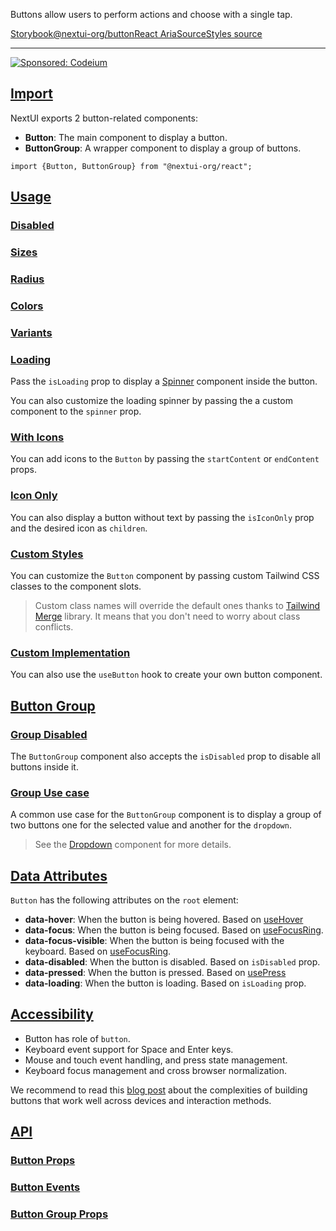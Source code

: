 Buttons allow users to perform actions and choose with a single tap.

[Storybook](https://storybook.nextui.org/?path=/story/components-button)[@nextui-org/button](https://www.npmjs.com/package/@nextui-org/button)[React Aria](https://react-spectrum.adobe.com/react-aria/useButton.html)[Source](https://github.com/nextui-org/nextui/tree/feat/v2/packages/components/button)[Styles source](https://github.com/nextui-org/nextui/tree/feat/v2/packages/core/theme/src/components/button.ts)

___

[![Sponsored: Codeium](https://media.ethicalads.io/media/images/2023/05/Screen_Shot_2023-05-25_at_5.23.35_PM.png)](https://server.ethicalads.io/proxy/click/5146/02e8f7c2-075a-43b6-b28f-7838bbf80c92/)

## [Import](https://nextui.org/docs/components/button#import)

NextUI exports 2 button-related components:

-   **Button**: The main component to display a button.
-   **ButtonGroup**: A wrapper component to display a group of buttons.

```
import {Button, ButtonGroup} from "@nextui-org/react";
```

## [Usage](https://nextui.org/docs/components/button#usage)

### [Disabled](https://nextui.org/docs/components/button#disabled)

### [Sizes](https://nextui.org/docs/components/button#sizes)

### [Radius](https://nextui.org/docs/components/button#radius)

### [Colors](https://nextui.org/docs/components/button#colors)

### [Variants](https://nextui.org/docs/components/button#variants)

### [Loading](https://nextui.org/docs/components/button#loading)

Pass the `isLoading` prop to display a [Spinner](https://nextui.org/docs/components/spinner) component inside the button.

You can also customize the loading spinner by passing the a custom component to the `spinner` prop.

### [With Icons](https://nextui.org/docs/components/button#with-icons)

You can add icons to the `Button` by passing the `startContent` or `endContent` props.

### [Icon Only](https://nextui.org/docs/components/button#icon-only)

You can also display a button without text by passing the `isIconOnly` prop and the desired icon as `children`.

### [Custom Styles](https://nextui.org/docs/components/button#custom-styles)

You can customize the `Button` component by passing custom Tailwind CSS classes to the component slots.

> Custom class names will override the default ones thanks to [Tailwind Merge](https://github.com/dcastil/tailwind-merge) library. It means that you don't need to worry about class conflicts.

### [Custom Implementation](https://nextui.org/docs/components/button#custom-implementation)

You can also use the `useButton` hook to create your own button component.

## [Button Group](https://nextui.org/docs/components/button#button-group)

### [Group Disabled](https://nextui.org/docs/components/button#group-disabled)

The `ButtonGroup` component also accepts the `isDisabled` prop to disable all buttons inside it.

### [Group Use case](https://nextui.org/docs/components/button#group-use-case)

A common use case for the `ButtonGroup` component is to display a group of two buttons one for the selected value and another for the `dropdown`.

> See the [Dropdown](https://nextui.org/docs/components/dropdown) component for more details.

## [Data Attributes](https://nextui.org/docs/components/button#data-attributes)

`Button` has the following attributes on the `root` element:

-   **data-hover**: When the button is being hovered. Based on [useHover](https://react-spectrum.adobe.com/react-aria/useHover.html)
-   **data-focus**: When the button is being focused. Based on [useFocusRing](https://react-spectrum.adobe.com/react-aria/useFocusRing.html).
-   **data-focus-visible**: When the button is being focused with the keyboard. Based on [useFocusRing](https://react-spectrum.adobe.com/react-aria/useFocusRing.html).
-   **data-disabled**: When the button is disabled. Based on `isDisabled` prop.
-   **data-pressed**: When the button is pressed. Based on [usePress](https://react-spectrum.adobe.com/react-aria/usePress.html)
-   **data-loading**: When the button is loading. Based on `isLoading` prop.

## [Accessibility](https://nextui.org/docs/components/button#accessibility)

-   Button has role of `button`.
-   Keyboard event support for Space and Enter keys.
-   Mouse and touch event handling, and press state management.
-   Keyboard focus management and cross browser normalization.

We recommend to read this [blog post](https://react-spectrum.adobe.com/blog/building-a-button-part-1.html) about the complexities of building buttons that work well across devices and interaction methods.

## [API](https://nextui.org/docs/components/button#api)

### [Button Props](https://nextui.org/docs/components/button#button-props)

### [Button Events](https://nextui.org/docs/components/button#button-events)

### [Button Group Props](https://nextui.org/docs/components/button#button-group-props)